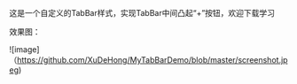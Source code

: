 这是一个自定义的TabBar样式，实现TabBar中间凸起“+”按钮，欢迎下载学习

效果图：

![image]（https://github.com/XuDeHong/MyTabBarDemo/blob/master/screenshot.jpeg)
